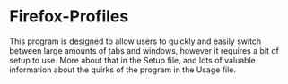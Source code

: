 # Firefox-Profiles
This program is designed to allow users to quickly and easily switch between large amounts of tabs and windows, 
however it requires a bit of setup to use. 
More about that in the Setup file, and lots of valuable information about the quirks of the program in the Usage file. 
